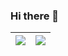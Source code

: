 ### Hi there 👋

<!--
**lhk6565/lhk6565** is a ✨ _special_ ✨ repository because its `README.md` (this file) appears on your GitHub profile.

Here are some ideas to get you started:

- 🔭 I’m currently working on ...
- 🌱 I’m currently learning ...
- 👯 I’m looking to collaborate on ...
- 🤔 I’m looking for help with ...
- 💬 Ask me about ...
- 📫 How to reach me: ...
- 😄 Pronouns: ...
- ⚡ Fun fact: ...
-->

| <a href="https://github.com/lhk6565/lhk6565"><img align="center" src="https://github-readme-stats-lhk6565.vercel.app/api?username=lhk6565&show_icons=true&include_all_commits=true&theme=buefy&hide_border=true" /></a> | <a href="https://github.com/lhk6565/lhk6565"><img align="center" src="https://github-readme-stats-lhk6565.vercel.app/api/top-langs/?username=lhk6565&langs_count=3&theme=buefy&hide_border=true" /></a> |
| ------------- | ------------- |
